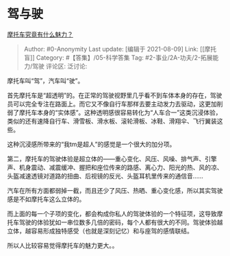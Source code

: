 # 驾与驶
[摩托车究竟有什么魅力？](https://www.zhihu.com/question/291321344/answer/1489860068)

> Author: #0-Anonymity
> Last update: [编辑于 2021-08-09]
> Link: [[摩托盲]]
> Category: #【答集】/05-科学答集
> Tag: #2-事业/2A-功夫/2-拓展能力/驾驶 
> 评论区:
> 泛讨论:

摩托车叫“驾”，汽车叫“驶”。

首先摩托车是“超透明”的。在正常的驾驶视野里几乎看不到车体本身的存在，驾驶员可以完全专注在路面上。而它又不像自行车那样去要主动发力去驱动，这更加削弱了摩托车本身的“实体感”。这种透明感很容易转化为“人车合一”这类沉浸体验，类似的还有速降自行车、滑雪板、滑水板、滚轮滑板、冰鞋、滑翔伞、飞行翼装这些。

这种沉浸感所带来的“我tm是超人”的感觉是一个很大的加分项。

第二，摩托车的驾驶体验是超立体的——重心变化、风压、风噪、排气声、引擎声、机身震动、减震缓冲、握把和座位传来的路感、离心力、阳光的热、风的凉、头盔减速透镜对道路的扭曲、后视镜的反光、头盔耳机里传来的通信音……

汽车在所有方面都弱掉一截，而且还少了风压、热晒、重心变化感，所以其实驾驶感是不如摩托车这么立体的。

而上面的每一个子项的变化，都会构成你私人的驾驶体验的一个特征项，这导致摩托车驾驶的体验犹如一串位数多几倍的密码，每个人都有很大的不同。驾驶体验越立体，越容易形成独特感受（也就是深刻记忆）和与座驾的感情联结。

所以人比较容易觉得摩托车的魅力更大。。
